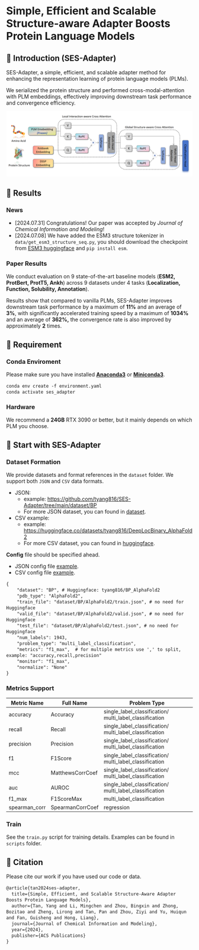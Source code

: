 # Simple, Efficient and Scalable Structure-aware Adapter Boosts Protein Language Models

## 🚀 Introduction (SES-Adapter)

SES-Adapter, a simple, efficient, and scalable adapter method for enhancing the representation learning of protein language models (PLMs). 

We serialized the protein structure and performed cross-modal-attention with PLM embeddings, effectively improving downstream task performance and convergence efficiency.

<img src="img/framework.png" alt="Logo">

## 📑 Results

### News

- [2024.07.31] Congratulations! Our paper was accepted by *Journal of Chemical Information and Modeling*!
- [2024.07.08] We have added the ESM3 structure tokenizer in `data/get_esm3_structure_seq.py`, you should download the checkpoint from [ESM3 huggingface](https://huggingface.co/EvolutionaryScale/esm3-sm-open-v1/tree/main/data/weights) and `pip install esm`.

### Paper Results

We conduct evaluation on 9 state-of-the-art baseline models (**ESM2, ProtBert, ProtT5, Ankh**) across 9 datasets under 4 tasks (**Localization, Function, Solubility, Annotation**).

Results show that compared to vanilla PLMs, SES-Adapter improves downstream task performance by a maximum of **11%** and an average of **3%**, with significantly accelerated training speed by a maximum of **1034%** and an average of **362%,** the convergence rate is also improved by approximately **2** times.

## 🛫 Requirement

### Conda Enviroment

Please make sure you have installed **[Anaconda3](https://www.anaconda.com/download)** or **[Miniconda3](https://docs.conda.io/projects/miniconda/en/latest/)**.

```
conda env create -f environment.yaml
conda activate ses_adapter
```

### Hardware

We recommend a **24GB** RTX 3090 or better, but it mainly depends on which PLM you choose.

## 🧬 Start with SES-Adapter

### Dataset Formation

We provide datasets and format references in the `dataset` folder. We support both `JSON` and `CSV` data formats.

- JSON:
  - example: https://github.com/tyang816/SES-Adapter/tree/main/dataset/BP
  - For more JSON dataset, you can found in [dataset](https://github.com/tyang816/SES-Adapter/tree/main/dataset).
- CSV example:
  - example: https://huggingface.co/datasets/tyang816/DeepLocBinary_AlphaFold2
  - For more CSV dataset, you can found in [huggingface](https://huggingface.co/tyang816).

**Config** file should be specified ahead.

- JSON config file [example](https://github.com/tyang816/SES-Adapter/blob/main/dataset/BP/BP_AlphaFold2.json). 
- CSV config file [example](https://github.com/tyang816/SES-Adapter/blob/main/dataset/BP/BP_AlphaFold2_HF.json).

```
{
    "dataset": "BP", # Huggingface: tyang816/BP_AlphaFold2
    "pdb_type": "AlphaFold2",
    "train_file": "dataset/BP/AlphaFold2/train.json", # no need for Huggingface
    "valid_file": "dataset/BP/AlphaFold2/valid.json", # no need for Huggingface
    "test_file": "dataset/BP/AlphaFold2/test.json", # no need for Huggingface
    "num_labels": 1943,
    "problem_type": "multi_label_classification",
    "metrics": "f1_max",  # for multiple metrics use ',' to split, example: "accuracy,recall,precision"
    "monitor": "f1_max",
    "normalize": "None"
}
```

### Metrics Support

| Metric Name   | Full Name        | Problem Type                                            |
| ------------- | ---------------- | ------------------------------------------------------- |
| accuracy      | Accuracy         | single_label_classification/ multi_label_classification |
| recall        | Recall           | single_label_classification/ multi_label_classification |
| precision     | Precision        | single_label_classification/ multi_label_classification |
| f1            | F1Score          | single_label_classification/ multi_label_classification |
| mcc           | MatthewsCorrCoef | single_label_classification/ multi_label_classification |
| auc           | AUROC            | single_label_classification/ multi_label_classification |
| f1_max        | F1ScoreMax       | multi_label_classification                              |
| spearman_corr | SpearmanCorrCoef | regression                                              |

### Train

See the `train.py` script for training details. Examples can be found in `scripts` folder.

## 🙌 Citation

Please cite our work if you have used our code or data.

```
@article{tan2024ses-adapter,
  title={Simple, Efficient, and Scalable Structure-Aware Adapter Boosts Protein Language Models},
  author={Tan, Yang and Li, Mingchen and Zhou, Bingxin and Zhong, Bozitao and Zheng, Lirong and Tan, Pan and Zhou, Ziyi and Yu, Huiqun and Fan, Guisheng and Hong, Liang},
  journal={Journal of Chemical Information and Modeling},
  year={2024},
  publisher={ACS Publications}
}
```

